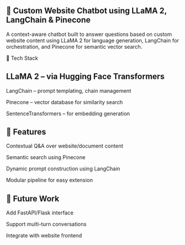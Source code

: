 ## 🧠 Custom Website Chatbot using LLaMA 2, LangChain & Pinecone

A context-aware chatbot built to answer questions based on custom website content using LLaMA 2 for language generation, LangChain for orchestration, and Pinecone for semantic vector search.

🔧 Tech Stack

## LLaMA 2 – via Hugging Face Transformers

LangChain – prompt templating, chain management

Pinecone – vector database for similarity search

SentenceTransformers – for embedding generation

## 📌 Features

Contextual Q&A over website/document content

Semantic search using Pinecone

Dynamic prompt construction using LangChain

Modular pipeline for easy extension

## 🧠 Future Work
Add FastAPI/Flask interface

Support multi-turn conversations

Integrate with website frontend
